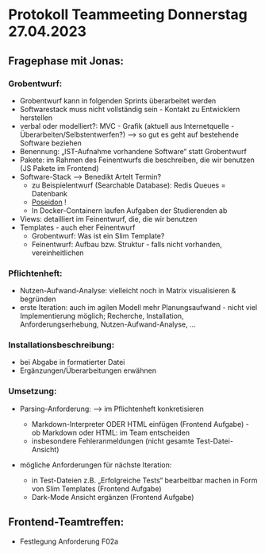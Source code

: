 # Protokoll Teammeeting Donnerstag 27.04.2023

## Fragephase mit Jonas:

### Grobentwurf: 
- Grobentwurf kann in folgenden Sprints überarbeitet werden 
- Softwarestack muss nicht vollständig sein - Kontakt zu Entwicklern herstellen
- verbal oder modelliert?: MVC - Grafik (aktuell aus Internetquelle - Überarbeiten/Selbstentwerfen?) —> so gut es geht auf bestehende Software beziehen
- Benennung: „IST-Aufnahme vorhandene Software“ statt Grobentwurf
- Pakete: im Rahmen des Feinentwurfs die beschreiben, die wir benutzen (JS Pakete im Frontend)
- Software-Stack —> Benedikt Artelt Termin?
    - zu Beispielentwurf (Searchable Database): Redis Queues = Datenbank
    - [Poseidon](https://github.com/openHPI/poseidon) !
    - In Docker-Containern laufen Aufgaben der Studierenden ab
- Views: detailliert im Feinentwurf, die, die wir benutzen
- Templates - auch eher Feinentwurf 
    - Grobentwurf: Was ist ein Slim Template? 
    - Feinentwurf: Aufbau bzw. Struktur - falls nicht vorhanden, vereinheitlichen

### Pflichtenheft: 
- Nutzen-Aufwand-Analyse: vielleicht noch in Matrix visualisieren & begründen
- erste Iteration: auch im agilen Modell mehr Planungsaufwand - nicht viel Implementierung möglich; Recherche, Installation, Anforderungserhebung, Nutzen-Aufwand-Analyse, … 

### Installationsbeschreibung:
- bei Abgabe in formatierter Datei
- Ergänzungen/Überarbeitungen erwähnen

### Umsetzung: 
- Parsing-Anforderung: —> im Pflichtenheft konkretisieren 
    - Markdown-Interpreter ODER HTML einfügen (Frontend Aufgabe) - ob Markdown oder HTML: im Team entscheiden
    - insbesondere Fehleranmeldungen (nicht gesamte Test-Datei-Ansicht)

- mögliche Anforderungen für nächste Iteration: 
    - in Test-Dateien z.B. „Erfolgreiche Tests“ bearbeitbar machen in Form von Slim Templates (Frontend Aufgabe)
    - Dark-Mode Ansicht ergänzen (Frontend Aufgabe)


## Frontend-Teamtreffen: 
- Festlegung Anforderung F02a 